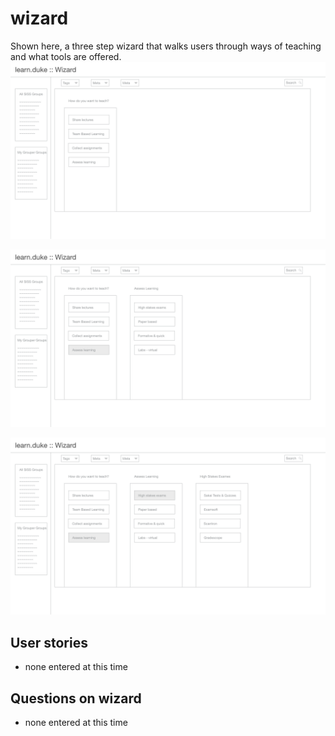 # wizard
Shown here, a three step wizard that walks users through ways of teaching and what tools are offered.
![](../_assets/5.png)

![](../_assets/6.png)

![](../_assets/7.png)

## User stories
* none entered at this time

## Questions on wizard
* none entered at this time

